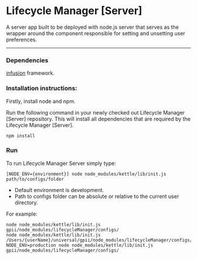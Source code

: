 Lifecycle Manager [Server]
===

A server app built to be deployed with node.js server that serves as the wrapper
around the component responsible for setting and unsetting user preferences.

---

### Dependencies

[infusion](https://github.com/fluid-project/infusion) framework.

### Installation instructions:

Firstly, install node and npm.

Run the following command in your newly checked out Lifecycle Manager [Server]
repository. This will install all dependencies that are required by the
Lifecycle Manager [Server].

    npm install

### Run

To run Lifecycle Manager Server simply type:

    [NODE_ENV={environment}] node node_modules/kettle/lib/init.js path/to/configs/folder

- Default environment is development.
- Path to configs folder can be absolute or relative to the current user
  directory.

For example:

    node node_modules/kettle/lib/init.js gpii/node_modules/lifecycleManager/configs/
    node node_modules/kettle/lib/init.js /Users/{userName}/universal/gpii/node_modules/lifecycleManager/configs/
    NODE_ENV=production node node_modules/kettle/lib/init.js gpii/node_modules/lifecycleManager/configs/